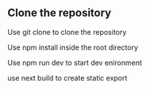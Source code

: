 
## Clone the repository

Use git clone to clone the repository

Use npm install inside the root directory

Use npm run dev to start dev enironment

use next build to create static export